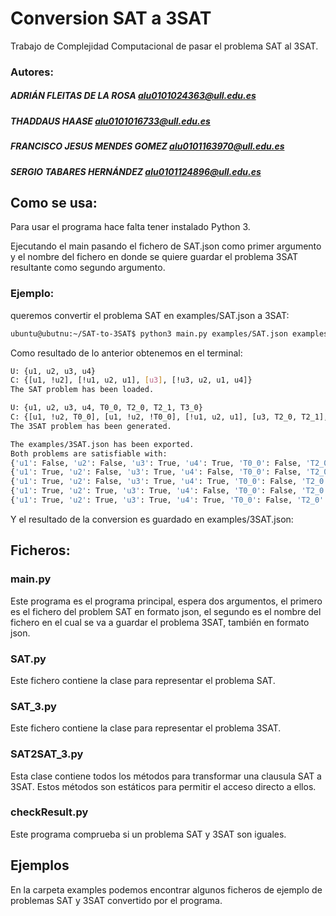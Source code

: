 
# Conversion SAT a 3SAT

Trabajo de Complejidad Computacional de pasar el problema SAT al 3SAT.

### Autores:
##### ADRIÁN FLEITAS DE LA ROSA <alu0101024363@ull.edu.es>
##### THADDAUS HAASE <alu0101016733@ull.edu.es>
##### FRANCISCO JESUS MENDES GOMEZ <alu0101163970@ull.edu.es>
##### SERGIO TABARES HERNÁNDEZ <alu0101124896@ull.edu.es>

## Como se usa:

Para usar el programa hace falta tener instalado Python 3.

Ejecutando el main pasando el fichero de SAT.json como primer argumento y el nombre del fichero en donde se quiere guardar el problema 3SAT resultante como segundo argumento.

### Ejemplo:
queremos convertir el problema SAT en examples/SAT.json a 3SAT:

```bash
ubuntu@ubutnu:~/SAT-to-3SAT$ python3 main.py examples/SAT.json examples/3SAT.json
```
Como resultado de lo anterior obtenemos en el terminal:

```bash 
U: {u1, u2, u3, u4}
C: {[u1, !u2], [!u1, u2, u1], [u3], [!u3, u2, u1, u4]}
The SAT problem has been loaded.

U: {u1, u2, u3, u4, T0_0, T2_0, T2_1, T3_0}
C: {[u1, !u2, T0_0], [u1, !u2, !T0_0], [!u1, u2, u1], [u3, T2_0, T2_1], [u3, T2_0, !T2_1], [u3, !T2_0, T2_1], [u3, !T2_0, !T2_1], [!u3, u2, T3_0], [!T3_0, u1, u4]}
The 3SAT problem has been generated.

The examples/3SAT.json has been exported.
Both problems are satisfiable with:
{'u1': False, 'u2': False, 'u3': True, 'u4': True, 'T0_0': False, 'T2_0': False, 'T2_1': False, 'T3_0': True}
{'u1': True, 'u2': False, 'u3': True, 'u4': False, 'T0_0': False, 'T2_0': False, 'T2_1': False, 'T3_0': True}
{'u1': True, 'u2': False, 'u3': True, 'u4': True, 'T0_0': False, 'T2_0': False, 'T2_1': False, 'T3_0': True}
{'u1': True, 'u2': True, 'u3': True, 'u4': False, 'T0_0': False, 'T2_0': False, 'T2_1': False, 'T3_0': False}
{'u1': True, 'u2': True, 'u3': True, 'u4': True, 'T0_0': False, 'T2_0': False, 'T2_1': False, 'T3_0': False}
```
Y el resultado de la conversion es guardado en examples/3SAT.json: 

## Ficheros:

### main.py

Este programa es el programa principal, espera dos argumentos, el primero es el fichero del problem SAT en formato json, el segundo es el nombre del fichero en el cual se va a guardar el problema 3SAT, también en formato json.

### SAT.py

Este fichero contiene la clase para representar el problema SAT.

### SAT_3.py

Este fichero contiene la clase para representar el problema 3SAT.

### SAT2SAT_3.py

Esta clase contiene todos los métodos para transformar una clausula SAT a 3SAT. Estos métodos son estáticos para permitir el acceso directo a ellos.

### checkResult.py

Este programa comprueba si un problema SAT y 3SAT son iguales.


## Ejemplos

En la carpeta examples podemos encontrar algunos ficheros de ejemplo de problemas SAT y 3SAT convertido por el programa.
